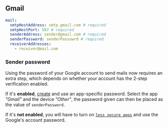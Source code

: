## Gmail

```yml
mail:
  smtpHostAddress: smtp.gmail.com # required
  smtpHostPort: 587 # required
  senderAddress: sender@gmail.com # required
  senderPassword: senderPassowrd # required
  receiverAddresses:
    - receiver@mail.com
```

### Sender password

Using the password of your Google account to send mails now requires an extra step, which depends on whether your account has the 2-step verification enabled.

If it's **enabled**, [create](https://myaccount.google.com/apppasswords) and use an app-specific password. Select the app *"Gmail"* and the device *"Other"*, the password given can then be placed as the value of `senderPassword`.

If it's **not enabled**, you will have to turn on [`less secure apps`](https://support.google.com/accounts/answer/6010255?hl=en) and use the Google's account password.
